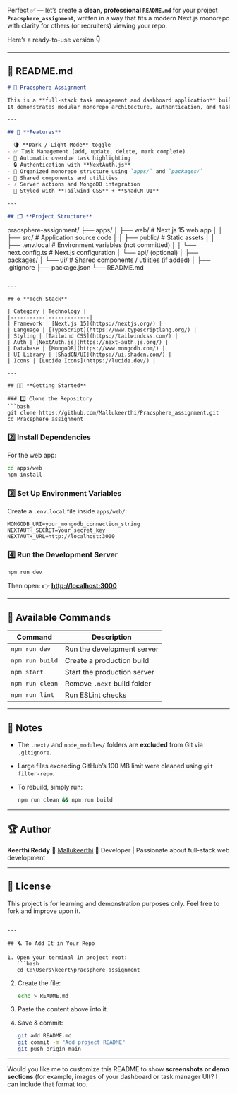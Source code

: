 Perfect ✅ — let’s create a **clean, professional `README.md`** for your project **`Pracsphere_assignment`**, written in a way that fits a modern Next.js monorepo with clarity for others (or recruiters) viewing your repo.

Here’s a ready-to-use version 👇

---

## 📘 **README.md**

```markdown
# 🧭 Pracsphere Assignment

This is a **full-stack task management and dashboard application** built using **Next.js 15**, **TypeScript**, and **Tailwind CSS**.  
It demonstrates modular monorepo architecture, authentication, and task tracking functionality.

---

## 🚀 **Features**

- 🌗 **Dark / Light Mode** toggle  
- ✅ Task Management (add, update, delete, mark complete)
- 📅 Automatic overdue task highlighting  
- 🔒 Authentication with **NextAuth.js**  
- 🧠 Organized monorepo structure using `apps/` and `packages/`
- 🧩 Shared components and utilities  
- ⚡ Server actions and MongoDB integration  
- 💅 Styled with **Tailwind CSS** + **ShadCN UI**

---

## 🗂️ **Project Structure**

```

pracsphere-assignment/
├── apps/
│   ├── web/                # Next.js 15 web app
│   │   ├── src/            # Application source code
│   │   ├── public/         # Static assets
│   │   ├── .env.local      # Environment variables (not committed)
│   │   └── next.config.ts  # Next.js configuration
│   └── api/ (optional)
│
├── packages/
│   └── ui/                 # Shared components / utilities (if added)
│
├── .gitignore
├── package.json
└── README.md

````

---

## ⚙️ **Tech Stack**

| Category | Technology |
|-----------|-------------|
| Framework | [Next.js 15](https://nextjs.org/) |
| Language | [TypeScript](https://www.typescriptlang.org/) |
| Styling | [Tailwind CSS](https://tailwindcss.com/) |
| Auth | [NextAuth.js](https://next-auth.js.org/) |
| Database | [MongoDB](https://www.mongodb.com/) |
| UI Library | [ShadCN/UI](https://ui.shadcn.com/) |
| Icons | [Lucide Icons](https://lucide.dev/) |

---

## 🧑‍💻 **Getting Started**

### 1️⃣ Clone the Repository
```bash
git clone https://github.com/Mallukeerthi/Pracsphere_assignment.git
cd Pracsphere_assignment
````

### 2️⃣ Install Dependencies

For the web app:

```bash
cd apps/web
npm install
```

### 3️⃣ Set Up Environment Variables

Create a `.env.local` file inside `apps/web/`:

```
MONGODB_URI=your_mongodb_connection_string
NEXTAUTH_SECRET=your_secret_key
NEXTAUTH_URL=http://localhost:3000
```

### 4️⃣ Run the Development Server

```bash
npm run dev
```

Then open:
👉 **[http://localhost:3000](http://localhost:3000)**

---

## 🧹 **Available Commands**

| Command         | Description                 |
| --------------- | --------------------------- |
| `npm run dev`   | Run the development server  |
| `npm run build` | Create a production build   |
| `npm start`     | Start the production server |
| `npm run clean` | Remove `.next` build folder |
| `npm run lint`  | Run ESLint checks           |

---

## 🧠 **Notes**

* The `.next/` and `node_modules/` folders are **excluded** from Git via `.gitignore`.
* Large files exceeding GitHub’s 100 MB limit were cleaned using `git filter-repo`.
* To rebuild, simply run:

  ```bash
  npm run clean && npm run build
  ```

---

## 🏆 **Author**

**Keerthi Reddy**
📧 [Mallukeerthi](https://github.com/Mallukeerthi)
💼 Developer | Passionate about full-stack web development

---

## 📜 **License**

This project is for learning and demonstration purposes only.
Feel free to fork and improve upon it.

````

---

## 🪜 To Add It in Your Repo

1. Open your terminal in project root:
   ```bash
   cd C:\Users\keert\pracsphere-assignment
````

2. Create the file:

   ```bash
   echo > README.md
   ```

3. Paste the content above into it.

4. Save & commit:

   ```bash
   git add README.md
   git commit -m "Add project README"
   git push origin main
   ```

---

Would you like me to customize this README to show **screenshots or demo sections** (for example, images of your dashboard or task manager UI)? I can include that format too.
